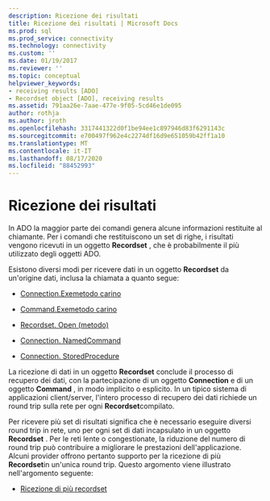 ```yaml
---
description: Ricezione dei risultati
title: Ricezione dei risultati | Microsoft Docs
ms.prod: sql
ms.prod_service: connectivity
ms.technology: connectivity
ms.custom: ''
ms.date: 01/19/2017
ms.reviewer: ''
ms.topic: conceptual
helpviewer_keywords:
- receiving results [ADO]
- Recordset object [ADO], receiving results
ms.assetid: 791aa26e-7aae-477e-9f05-5cd46e1de095
author: rothja
ms.author: jroth
ms.openlocfilehash: 3317441322d0f1be94ee1c897946d83f6291143c
ms.sourcegitcommit: e700497f962e4c2274df16d9e651059b42ff1a10
ms.translationtype: MT
ms.contentlocale: it-IT
ms.lasthandoff: 08/17/2020
ms.locfileid: "88452993"
---
```

# <a name="receiving-results"></a>Ricezione dei risultati
In ADO la maggior parte dei comandi genera alcune informazioni restituite al chiamante. Per i comandi che restituiscono un set di righe, i risultati vengono ricevuti in un oggetto **Recordset** , che è probabilmente il più utilizzato degli oggetti ADO.  
  
 Esistono diversi modi per ricevere dati in un oggetto **Recordset** da un'origine dati, inclusa la chiamata a quanto segue:  
  
-   [Connection.Exemetodo carino](../../../ado/guide/data/creating-and-executing-a-simple-command.md)  
  
-   [Command.Exemetodo carino](../../../ado/guide/data/creating-and-executing-a-simple-command.md)  
  
-   [Recordset. Open (metodo)](../../../ado/guide/data/creating-and-executing-a-simple-command.md)  
  
-   [Connection. NamedCommand](../../../ado/guide/data/named-commands.md)  
  
-   [Connection. StoredProcedure](../../../ado/guide/data/calling-a-stored-procedure-as-a-method-on-a-connection-object.md)  
  
 La ricezione di dati in un oggetto **Recordset** conclude il processo di recupero dei dati, con la partecipazione di un oggetto **Connection** e di un oggetto **Command** , in modo implicito o esplicito. In un tipico sistema di applicazioni client/server, l'intero processo di recupero dei dati richiede un round trip sulla rete per ogni **Recordset**compilato.  
  
 Per ricevere più set di risultati significa che è necessario eseguire diversi round trip in rete, uno per ogni set di dati incapsulato in un oggetto **Recordset** . Per le reti lente o congestionate, la riduzione del numero di round trip può contribuire a migliorare le prestazioni dell'applicazione. Alcuni provider offrono pertanto supporto per la ricezione di più **Recordset**in un'unica round trip. Questo argomento viene illustrato nell'argomento seguente:  
  
-   [Ricezione di più recordset](../../../ado/guide/data/receiving-multiple-recordsets.md)
